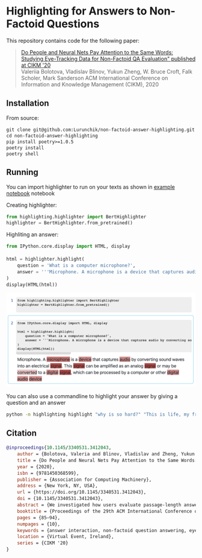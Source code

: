 # Highlighting for Answers to Non-Factoid Questions

This repository contains code for the following paper:

>[Do People and Neural Nets Pay Attention to the Same Words: Studying Eye-Tracking Data for Non-Factoid QA Evaluation" published at CIKM '20](http://marksanderson.org/publications/my_papers/CIKM__Do_People_and_Neural_Networks_Pay_Attention_to_the_Same_Words_.pdf)  
> Valeriia Bolotova, Vladislav Blinov, Yukun Zheng, W. Bruce Croft, Falk Scholer, Mark Sanderson
> ACM International Conference on Information and Knowledge Management (CIKM), 2020


## Installation

From source:

    git clone git@github.com:Lurunchik/non-factoid-answer-highlighting.git
    cd non-factoid-answer-highlighting
    pip install poetry>=1.0.5
    poetry install
    poetry shell

## Running

You can import highlighter to run on your texts as shown in [example notebook](https://github.com/Lurunchik/non-factoid-answer-highlighting/blob/master/example.ipynb) notebook 

Creating highlighter:
```python
from highlighting.highlighter import BertHighlighter
highlighter = BertHighlighter.from_pretrained()
```

Highliting an answer:
```python
from IPython.core.display import HTML, display

html = highlighter.highlight(
    question = 'What is a computer microphone?',
    answer = '''Microphone. A microphone is a device that captures audio by converting sound waves into an electrical signal. This signal can be amplified as an analog signal or may be converted to a digital signal, which can be processed by a computer or other digital audio device''',
)
display(HTML(html))
```
![highlighting](example.png)
 

You can also use a commandline to highlight your answer by giving a question and an answer

```bash 
python -m highlighting highlight "why is so hard?" "This is life, my friend"`
```

## Citation

```bibtex
@inproceedings{10.1145/3340531.3412043,
    author = {Bolotova, Valeria and Blinov, Vladislav and Zheng, Yukun and Croft, W. Bruce and Scholer, Falk and Sanderson, Mark},
    title = {Do People and Neural Nets Pay Attention to the Same Words: Studying Eye-Tracking Data for Non-Factoid QA Evaluation},
    year = {2020},
    isbn = {9781450368599},
    publisher = {Association for Computing Machinery},
    address = {New York, NY, USA},
    url = {https://doi.org/10.1145/3340531.3412043},
    doi = {10.1145/3340531.3412043},
    abstract = {We investigated how users evaluate passage-length answers for non-factoid questions. We conduct a study where answers were presented to users, sometimes shown with automatic word highlighting. Users were tasked with evaluating answer quality, correctness, completeness, and conciseness. Words in the answer were also annotated, both explicitly through user mark up and implicitly through user gaze data obtained from eye-tracking. Our results show that the correctness of an answer strongly depends on its completeness, conciseness is less important.Analysis of the annotated words showed correct and incorrect answers were assessed differently. Automatic highlighting helped users to evaluate answers quicker while maintaining accuracy, particularly when highlighting was similar to annotation. We fine-tuned a BERT model on a non-factoid QA task to examine if the model attends to words similar to those annotated. Similarity was found, consequently, we propose a method to exploit the BERT attention map to generate suggestions that simulate eye gaze during user evaluation.},
    booktitle = {Proceedings of the 29th ACM International Conference on Information & Knowledge Management},
    pages = {85–94},
    numpages = {10},
    keywords = {answer interaction, non-factoid question answering, eye tracking, information-seeking, user behaviour analysis, answer presentation, user interaction},
    location = {Virtual Event, Ireland},
    series = {CIKM '20}
}    
```

